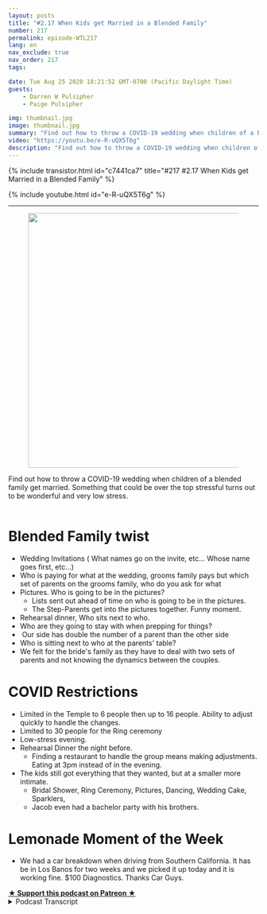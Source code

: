 ```yaml
---
layout: posts
title: "#2.17 When Kids get Married in a Blended Family"
number: 217
permalink: episode-WTL217
lang: en
nav_exclude: true
nav_order: 217
tags:

date: Tue Aug 25 2020 18:21:52 GMT-0700 (Pacific Daylight Time)
guests:
    - Darren W Pulsipher
    - Paige Pulsipher

img: thumbnail.jpg
image: thumbnail.jpg
summary: "Find out how to throw a COVID-19 wedding when children of a blended family get married. Something that could be over the top stressful turns out to be wonderful and very low stress. Thank you Jacob and Andie."
video: "https://youtu.be/e-R-uQX5T6g"
description: "Find out how to throw a COVID-19 wedding when children of a blended family get married. Something that could be over the top stressful turns out to be wonderful and very low stress. Thank you Jacob and Andie."
---
```


<div>
{% include transistor.html id="c7441ca7" title="#217 #2.17 When Kids get Married in a Blended Family" %}

{% include youtube.html id="e-R-uQX5T6g" %}
</div>

---

<html><head></head><body><div><figure data-trix-attachment="{&quot;contentType&quot;:&quot;image&quot;,&quot;height&quot;:512,&quot;url&quot;:&quot;https://lh3.googleusercontent.com/-Z_iEPhDBCjs/X0WVyjPkDfI/AAAAAAACEVM/lmiW5EDdghcQU4URPoZY3j0oHxuMGuY2gCK8BGAsYHg/s512/2020-08-25.jpg&quot;,&quot;width&quot;:512}" data-trix-content-type="image" class="attachment attachment--preview"><img src="./image0.jpg" width="512" height="512"><figcaption class="attachment__caption"></figcaption></figure></div><div>Find out how to throw a COVID-19 wedding when children of a blended family get married. Something that could be over the top stressful turns out to be wonderful and very low stress.</div><div><br></div><h1>Blended Family twist</h1><ul><li>Wedding Invitations ( What names go on the invite, etc... Whose name goes first, etc...)</li><li>Who is paying for what at the wedding, grooms family pays but which set of parents on the grooms family, who do you ask for what</li><li>Pictures. Who is going to be in the pictures?<ul><li>Lists sent out ahead of time on who is going to be in the pictures.</li><li>The Step-Parents get into the pictures together. Funny moment.</li></ul></li><li>Rehearsal dinner, Who sits next to who.</li><li>Who are they going to stay with when prepping for things?</li><li>&nbsp;Our side has double the number of a parent than the other side</li><li>Who is sitting next to who at the parents' table?</li><li>We felt for the bride's family as they have to deal with two sets of parents and not knowing the dynamics between the couples.</li></ul><h1>COVID Restrictions</h1><ul><li>Limited in the Temple to 6 people then up to 16 people. Ability to adjust quickly to handle the changes.</li><li>Limited to 30 people for the Ring ceremony</li><li>Low-stress evening.</li><li>Rehearsal Dinner the night before.&nbsp;<ul><li>Finding a restaurant to handle the group means making adjustments. Eating at 3pm instead of in the evening.</li></ul></li><li>The kids still got everything that they wanted, but at a smaller more intimate.<ul><li>Bridal Shower, Ring Ceremony, Pictures, Dancing, Wedding Cake, Sparklers,</li><li>Jacob even had a bachelor party with his brothers.&nbsp;</li></ul></li></ul><h1>Lemonade Moment of the Week</h1><ul><li>We had a car breakdown when driving from Southern California. It has be in Los Banos for two weeks and we picked it up today and it is working fine. $100 Diagnostics. Thanks Car Guys.</li></ul>
<strong>
  <a href="https://www.patreon.com/wheresthelemonade" target="_donate" rel="payment" title="★ Support this podcast on Patreon ★">★ Support this podcast on Patreon ★</a>
</strong></body></html>

<details>
<summary> Podcast Transcript </summary>

<p></p>

</details>
